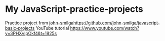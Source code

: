 # My JavaScript-practice-projects

Practice project from [john-smilga](https://github.com/john-smilga/javascript-basic-projects)https://github.com/john-smilga/javascript-basic-projects
YouTube tutorial https://www.youtube.com/watch?v=3PHXvlpOkf4&t=1825s
